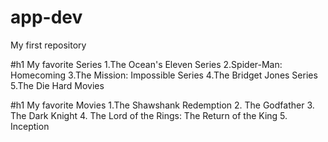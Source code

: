 # app-dev
My first repository

#h1 My favorite Series
1.The Ocean's Eleven Series
2.Spider-Man: Homecoming
3.The Mission: Impossible Series
4.The Bridget Jones Series
5.The Die Hard Movies

#h1 My favorite Movies
1.The Shawshank Redemption
2. The Godfather
3. The Dark Knight
4. The Lord of the Rings: The Return of the King
5. Inception
